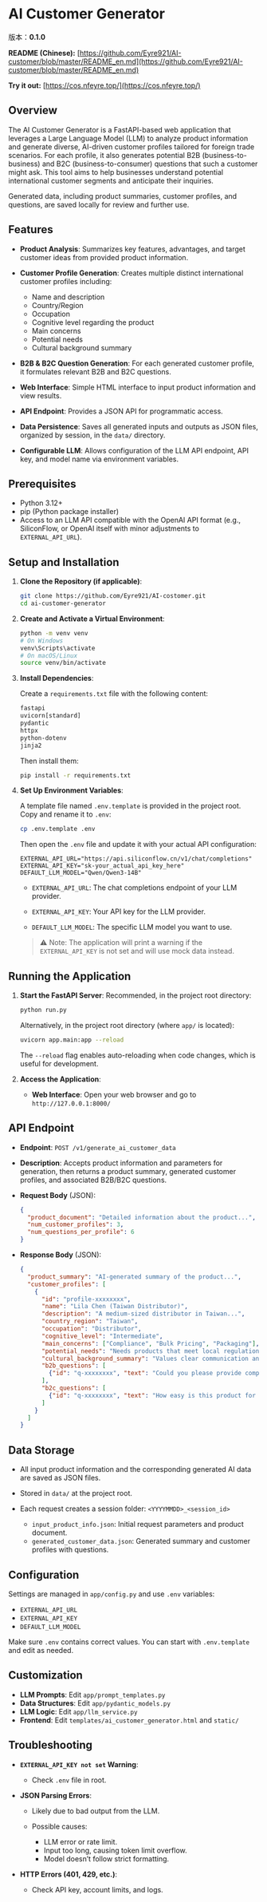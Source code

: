 # AI Customer Generator

版本：**0.1.0**

**README (Chinese):** [https://github.com/Eyre921/AI-customer/blob/master/README_en.md](https://github.com/Eyre921/AI-customer/blob/master/README_en.md)

**Try it out:** [https://cos.nfeyre.top/](https://cos.nfeyre.top/)

## Overview

The AI Customer Generator is a FastAPI-based web application that leverages a Large Language Model (LLM) to analyze product information and generate diverse, AI-driven customer profiles tailored for foreign trade scenarios. For each profile, it also generates potential B2B (business-to-business) and B2C (business-to-consumer) questions that such a customer might ask. This tool aims to help businesses understand potential international customer segments and anticipate their inquiries.

Generated data, including product summaries, customer profiles, and questions, are saved locally for review and further use.

## Features

* **Product Analysis**: Summarizes key features, advantages, and target customer ideas from provided product information.
* **Customer Profile Generation**: Creates multiple distinct international customer profiles including:

  * Name and description
  * Country/Region
  * Occupation
  * Cognitive level regarding the product
  * Main concerns
  * Potential needs
  * Cultural background summary
* **B2B & B2C Question Generation**: For each generated customer profile, it formulates relevant B2B and B2C questions.
* **Web Interface**: Simple HTML interface to input product information and view results.
* **API Endpoint**: Provides a JSON API for programmatic access.
* **Data Persistence**: Saves all generated inputs and outputs as JSON files, organized by session, in the `data/` directory.
* **Configurable LLM**: Allows configuration of the LLM API endpoint, API key, and model name via environment variables.

## Prerequisites

* Python 3.12+
* pip (Python package installer)
* Access to an LLM API compatible with the OpenAI API format (e.g., SiliconFlow, or OpenAI itself with minor adjustments to `EXTERNAL_API_URL`).

## Setup and Installation

1. **Clone the Repository (if applicable)**:

   ```bash
   git clone https://github.com/Eyre921/AI-costomer.git
   cd ai-customer-generator
   ```

2. **Create and Activate a Virtual Environment**:

   ```bash
   python -m venv venv
   # On Windows
   venv\Scripts\activate
   # On macOS/Linux
   source venv/bin/activate
   ```

3. **Install Dependencies**:

   Create a `requirements.txt` file with the following content:

   ```txt
   fastapi
   uvicorn[standard]
   pydantic
   httpx
   python-dotenv
   jinja2
   ```

   Then install them:

   ```bash
   pip install -r requirements.txt
   ```

4. **Set Up Environment Variables**:

   A template file named `.env.template` is provided in the project root. Copy and rename it to `.env`:

   ```bash
   cp .env.template .env
   ```

   Then open the `.env` file and update it with your actual API configuration:

   ```env
   EXTERNAL_API_URL="https://api.siliconflow.cn/v1/chat/completions"
   EXTERNAL_API_KEY="sk-your_actual_api_key_here"
   DEFAULT_LLM_MODEL="Qwen/Qwen3-14B"
   ```

   * `EXTERNAL_API_URL`: The chat completions endpoint of your LLM provider.

   * `EXTERNAL_API_KEY`: Your API key for the LLM provider.

   * `DEFAULT_LLM_MODEL`: The specific LLM model you want to use.

   > ⚠️ Note: The application will print a warning if the `EXTERNAL_API_KEY` is not set and will use mock data instead.

## Running the Application

1.  **Start the FastAPI Server**:
    Recommended, in the project root directory:
    ```bash
    python run.py
    ```
    Alternatively, in the project root directory (where `app/` is located):
    ```bash
    uvicorn app.main:app --reload
    ```
    The `--reload` flag enables auto-reloading when code changes, which is useful for development.

2. **Access the Application**:

   * **Web Interface**: Open your web browser and go to `http://127.0.0.1:8000/`

## API Endpoint

* **Endpoint**: `POST /v1/generate_ai_customer_data`

* **Description**: Accepts product information and parameters for generation, then returns a product summary, generated customer profiles, and associated B2B/B2C questions.

* **Request Body** (JSON):

  ```json
  {
    "product_document": "Detailed information about the product...",
    "num_customer_profiles": 3,
    "num_questions_per_profile": 6
  }
  ```

* **Response Body** (JSON):

  ```json
  {
    "product_summary": "AI-generated summary of the product...",
    "customer_profiles": [
      {
        "id": "profile-xxxxxxxx",
        "name": "Lila Chen (Taiwan Distributor)",
        "description": "A medium-sized distributor in Taiwan...",
        "country_region": "Taiwan",
        "occupation": "Distributor",
        "cognitive_level": "Intermediate",
        "main_concerns": ["Compliance", "Bulk Pricing", "Packaging"],
        "potential_needs": "Needs products that meet local regulations and can be customized.",
        "cultural_background_summary": "Values clear communication and established trust.",
        "b2b_questions": [
          {"id": "q-xxxxxxxx", "text": "Could you please provide compliance certifications...?"}
        ],
        "b2c_questions": [
          {"id": "q-xxxxxxxx", "text": "How easy is this product for end-users to set up?"}
        ]
      }
    ]
  }
  ```

## Data Storage

* All input product information and the corresponding generated AI data are saved as JSON files.
* Stored in `data/` at the project root.
* Each request creates a session folder: `<YYYYMMDD>_<session_id>`

  * `input_product_info.json`: Initial request parameters and product document.
  * `generated_customer_data.json`: Generated summary and customer profiles with questions.

## Configuration

Settings are managed in `app/config.py` and use `.env` variables:

* `EXTERNAL_API_URL`
* `EXTERNAL_API_KEY`
* `DEFAULT_LLM_MODEL`

Make sure `.env` contains correct values. You can start with `.env.template` and edit as needed.

## Customization

* **LLM Prompts**: Edit `app/prompt_templates.py`
* **Data Structures**: Edit `app/pydantic_models.py`
* **LLM Logic**: Edit `app/llm_service.py`
* **Frontend**: Edit `templates/ai_customer_generator.html` and `static/`

## Troubleshooting

* **`EXTERNAL_API_KEY not set` Warning**:

  * Check `.env` file in root.
* **JSON Parsing Errors**:

  * Likely due to bad output from the LLM.
  * Possible causes:

    * LLM error or rate limit.
    * Input too long, causing token limit overflow.
    * Model doesn’t follow strict formatting.
* **HTTP Errors (401, 429, etc.)**:

  * Check API key, account limits, and logs.


